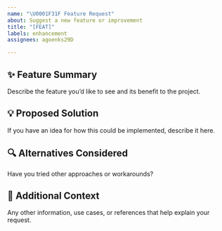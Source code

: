 ```yaml
---
name: "\U0001F31F Feature Request"
about: Suggest a new feature or improvement
title: "[FEAT]"
labels: enhancement
assignees: agoenks29D

---
```


## ✨ Feature Summary

Describe the feature you’d like to see and its benefit to the project.

## 💡 Proposed Solution

If you have an idea for how this could be implemented, describe it here.

## 🔍 Alternatives Considered

Have you tried other approaches or workarounds?

## 📌 Additional Context

Any other information, use cases, or references that help explain your request.
